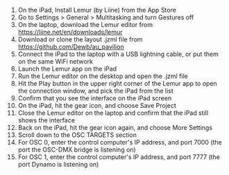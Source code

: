 
1.	On the iPad, Install Lemur (by Liine) from the App Store
2.	Go to Settings > General > Multitasking and turn Gestures off
3.	On the laptop, download the Lemur editor from https://liine.net/en/downloads/lemur
4.	Download or clone the layout .jzml file from https://github.com/Dewb/au_pavilion
5.	Connect the iPad to the laptop with a USB lightning cable, or put them on the same WiFi network
6.	Launch the Lemur app on the iPad
7.	Run the Lemur editor on the desktop and open the .jzml file
8.	Hit the Play button in the upper right corner of the Lemur app to open the connection window, and pick the iPad from the list
9.	Confirm that you see the interface on the iPad screen
10.	On the iPad, hit the gear icon, and choose Save Project
11.	Close the Lemur editor on the laptop and confirm that the iPad still shows the interface
12.	Back on the iPad, hit the gear icon again, and choose More Settings
13.	Scroll down to the OSC TARGETS section
14.	For OSC 0, enter the control computer's IP address, and port 7000 (the port the OSC-DMX bridge is listening on)
15.	For OSC 1, enter the control computer's IP address, and port 7777 (the port Dynamo is listening on)
